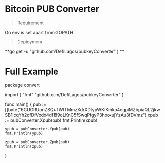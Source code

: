 # Bitcoin PUB Converter
 <!-- A Bitcoin PUB converter in Golang by #https://github.com/Godtide  inspiration from #https://github.com/codaelux/pubkeyConverter   -->
 
>Requirement

Go env is set apart from GOPATH

> Deployment

 **go get -u "github.com/DefiLagos/pubkeyConverter"
     )   **

# Full Example
 package convert

 import ( 
     "fmt"
     "github.com/DefiLagos/pubkeyConverter"
        )

func main() {
	pub := []byte("6CUGRUonZSQ4TWtTMmzXdrXDtypWKiKrhko4egpiMZbpiaQL2jkwSB1icqYh2cfDfVxdx4df189oLKnC5fSwqPfgyP3hooxujYzAu3fDVmz")
	xpub := pubConverter.Xpub(pub)
    fmt.Println(xpub)
    
    ypub = pubConverter.Ypub(pub)
    fmt.Println(ypub)

    zpub = pubConverter.Zpub(pub)
    fmt.Println(zpub)

}
 
 

